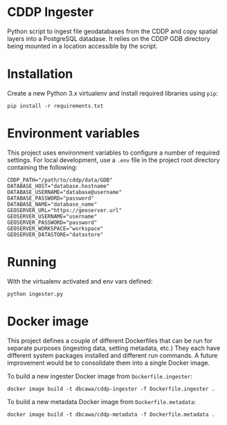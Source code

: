 CDDP Ingester
=============

Python script to ingest file geodatabases from the CDDP and copy spatial
layers into a PostgreSQL datadase. It relies on the CDDP GDB directory being
mounted in a location accessible by the script.

# Installation

Create a new Python 3.x virtualenv and install required libraries using `pip`:

    pip install -r requirements.txt

# Environment variables

This project uses environment variables to configure a number of required
settings. For local development, use a `.env` file in the project root directory
containing the following:

    CDDP_PATH="/path/to/cddp/data/GDB"
    DATABASE_HOST="database.hostname"
    DATABASE_USERNAME="database@username"
    DATABASE_PASSWORD="password"
    DATABASE_NAME="database_name"
    GEOSERVER_URL="https://geoserver.url"
    GEOSERVER_USERNAME="username"
    GEOSERVER_PASSWORD="password"
    GEOSERVER_WORKSPACE="workspace"
    GEOSERVER_DATASTORE="datastore"

# Running

With the virtualenv activated and env vars defined:

    python ingester.py

# Docker image

This project defines a couple of different Dockerfiles that can be run for
separate purposes (ingesting data, setting metadata, etc.) They each have
different system packages installed and different run commands. A future
improvement would be to consolidate them into a single Docker image.

To build a new ingester Docker image from `Dockerfile.ingester`:

    docker image build -t dbcawa/cddp-ingester -f Dockerfile.ingester .

To build a new metadata Docker image from `Dockerfile.metadata`:

    docker image build -t dbcawa/cddp-metadata -f Dockerfile.metadata .
